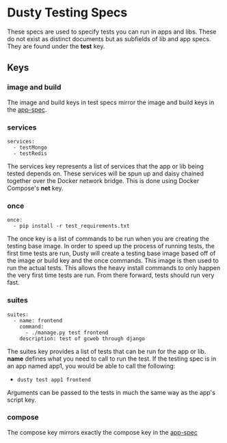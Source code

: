 # Dusty Testing Specs
These specs are used to specify tests you can run in apps and libs. These do not exist as distinct documents but as subfields of lib and app specs. They are found under the **test** key.

## Keys

### image and build
The image and build keys in test specs mirror the image and build keys in the [app-spec](./app-specs.md).

### services
```
services:
  - testMongo
  - testRedis
```
The services key represents a list of services that the app or lib being tested depends on. These services will be spun up and daisy chained together over the Docker network bridge.  This is done using Docker Compose's **net** key.

### once
```
once:
  - pip install -r test_requirements.txt
```
The once key is a list of commands to be run when you are creating the testing base image.  In order to speed up the process of running tests, the first time tests are run, Dusty will create a testing base image based off of the image or build key and the once commands. This image is then used to run the actual tests.  This allows the heavy install commands to only happen the very first time tests are run. From there forward, tests should run very fast. <br />

### suites
```
suites:
  - name: frontend
    command:
      - ./manage.py test frontend
    description: test of gcweb through django
```
The suites key provides a list of tests that can be run for the app or lib.
**name** defines what you need to call to run the test.  If the testing spec is in an app named app1, you would be able to call the following:
* `dusty test app1 frontend`

Arguments can be passed to the tests in much the same way as the app's script key.

### compose
The compose key mirrors exactly the compose key in the [app-spec](./app-specs.md)
